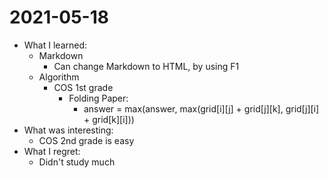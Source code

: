 # 2021-05-18

- What I learned:
  - Markdown
    - Can change Markdown to HTML, by using F1
  - Algorithm
    - COS 1st grade
      - Folding Paper:
        - answer = max(answer, max(grid[i][j] + grid[j][k], grid[j][i] + grid[k][i]))
- What was interesting: 
  - COS 2nd grade is easy
- What I regret: 
  - Didn't study much